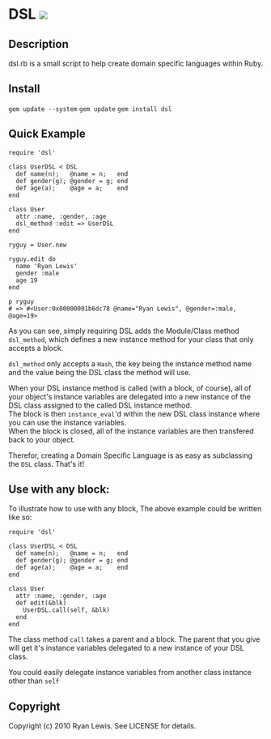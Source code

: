 # DSL ![](http://stillmaintained.com/c00lryguy/dsl.png)

## Description

dsl.rb is a small script to help create domain specific languages within Ruby.

## Install

`gem update --system`
`gem update`
`gem install dsl`

## Quick Example

    require 'dsl'

    class UserDSL < DSL
      def name(n);   @name = n;   end
      def gender(g); @gender = g; end
      def age(a);    @age = a;    end
    end

    class User
      attr :name, :gender, :age
      dsl_method :edit => UserDSL
    end

    ryguy = User.new

    ryguy.edit do
      name 'Ryan Lewis'
      gender :male
      age 19
    end

    p ryguy
    # => #<User:0x00000001b6dc78 @name="Ryan Lewis", @gender=:male, @age=19>

As you can see, simply requiring DSL adds the Module/Class method `dsl_method`, which defines a new instance method for your class that only accepts a block.

`dsl_method` only accepts a `Hash`, the key being the instance method name and the value being the DSL class the method will use.

When your DSL instance method is called (with a block, of course), all of your object's instance variables are delegated into a new instance of the DSL class assigned to the called DSL instance method.  
The block is then `instance_eval`'d within the new DSL class instance where you can use the instance variables.  
When the block is closed, all of the instance variables are then transfered back to your object.

Therefor, creating a Domain Specific Language is as easy as subclassing the `DSL` class. That's it!

## Use with any block:

To illustrate how to use with any block, The above example could be written like so:

    require 'dsl'

    class UserDSL < DSL
      def name(n);   @name = n;   end
      def gender(g); @gender = g; end
      def age(a);    @age = a;    end
    end

    class User
      attr :name, :gender, :age
      def edit(&blk)
        UserDSL.call(self, &blk)
      end
    end
    
The class method `call` takes a parent and a block. The parent that you give will get it's instance variables delegated to a new instance of your DSL class.

You could easily delegate instance variables from another class instance other than `self`

## Copyright

Copyright (c) 2010 Ryan Lewis. See LICENSE for details.
